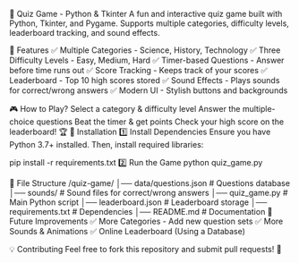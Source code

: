 🧠 Quiz Game - Python & Tkinter
A fun and interactive quiz game built with Python, Tkinter, and Pygame.
Supports multiple categories, difficulty levels, leaderboard tracking, and sound effects.

📌 Features
✅ Multiple Categories - Science, History, Technology
✅ Three Difficulty Levels - Easy, Medium, Hard
✅ Timer-based Questions - Answer before time runs out
✅ Score Tracking - Keeps track of your scores
✅ Leaderboard - Top 10 high scores stored
✅ Sound Effects - Plays sounds for correct/wrong answers
✅ Modern UI - Stylish buttons and backgrounds

🎮 How to Play?
Select a category & difficulty level
Answer the multiple-choice questions
Beat the timer & get points
Check your high score on the leaderboard! 🏆
🔧 Installation
1️⃣ Install Dependencies
Ensure you have Python 3.7+ installed. Then, install required libraries:

pip install -r requirements.txt
2️⃣ Run the Game
python quiz_game.py

📂 File Structure
/quiz-game/
│── data/questions.json  # Questions database
│── sounds/              # Sound files for correct/wrong answers
│── quiz_game.py         # Main Python script
│── leaderboard.json     # Leaderboard storage
│── requirements.txt     # Dependencies
│── README.md            # Documentation
🚀 Future Improvements
✅ More Categories - Add new question sets
✅ More Sounds & Animations
✅ Online Leaderboard (Using a Database)

💡 Contributing
Feel free to fork this repository and submit pull requests! 🚀